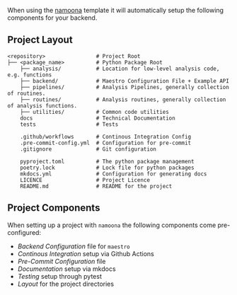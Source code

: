When using the [namoona](https://github.com/chimefrb/namoona) template it will automatically setup
the following components for your backend.

## Project Layout

    <repository>                # Project Root
    ├── <package_name>          # Python Package Root
        ├── analysis/           # Location for low-level analysis code, e.g. functions
        ├── backend/            # Maestro Configuration File + Example API
        ├── pipelines/          # Analysis Pipelines, generally collection of routines.
        ├── routines/           # Analysis routines, generally collection of analysis functions.
        ├── utilities/          # Common code utilities
        docs                    # Technical Documentation
        tests                   # Tests

        .github/workflows       # Continous Integration Config
        .pre-commit-config.yml  # Configuration for pre-commit
        .gitignore              # Git configuration

        pyproject.toml          # The python package management
        poetry.lock             # Lock file for python packages
        mkdocs.yml              # Configuration for generating docs
        LICENCE                 # Project Licence
        README.md               # README for the project

## Project Components
When setting up a project with `namoona` the following components come pre-configured:

  - *Backend Configuration* file for `maestro`
  - *Continous Integration* setup via Github Actions
  - *Pre-Commit Configuration* file
  - *Documentation* setup via mkdocs
  - *Testing* setup through pytest
  - *Layout* for the project directories


